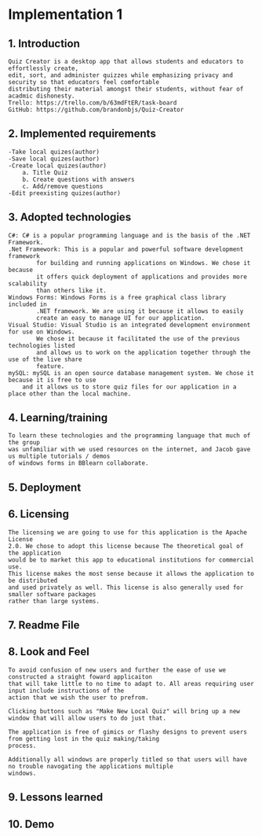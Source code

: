 # Implementation 1

## 1. Introduction
	Quiz Creator is a desktop app that allows students and educators to effortlessly create,
	edit, sort, and administer quizzes while emphasizing privacy and security so that educators feel comfortable
	distributing their material amongst their students, without fear of acadmic dishonesty.
	Trello: https://trello.com/b/63mdFtER/task-board
	GitHub: https://github.com/brandonbjs/Quiz-Creator

## 2. Implemented requirements
	-Take local quizes(author)
	-Save local quizes(author)
	-Create local quizes(author)
		a. Title Quiz
		b. Create questions with answers
		c. Add/remove questions
	-Edit preexisting quizes(author)

## 3. Adopted technologies
	C#: C# is a popular programming language and is the basis of the .NET Framework.
	.Net Framework: This is a popular and powerful software development framework
			for building and running applications on Windows. We chose it because
			it offers quick deployment of applications and provides more scalability 
			than others like it.
	Windows Forms: Windows Forms is a free graphical class library included in
			.NET framework. We are using it because it allows to easily 
			create an easy to manage UI for our application.
	Visual Studio: Visual Studio is an integrated development environment for use on Windows.
			We chose it because it facilitated the use of the previous technologies listed
			and allows us to work on the application together through the use of the live share
			feature.
	mySQL: mySQL is an open source database management system. We chose it because it is free to use
		and it allows us to store quiz files for our application in a place other than the local machine.

## 4. Learning/training
	To learn these technologies and the programming language that much of the group
	was unfamiliar with we used resources on the internet, and Jacob gave us multiple tutorials / demos
	of windows forms in BBlearn collaborate.

## 5. Deployment
	
## 6. Licensing
	The licensing we are going to use for this application is the Apache License
	2.0. We chose to adopt this license because The theoretical goal of the application
	would be to market this app to educational institutions for commercial use.
	This license makes the most sense because it allows the application to be distributed
	and used privately as well. This license is also generally used for smaller software packages
	rather than large systems.

## 7. Readme File

## 8. Look and Feel
	To avoid confusion of new users and further the ease of use we constructed a straight foward applicaiton
	that will take little to no time to adapt to. All areas requiring user input include instructions of the 
	action that we wish the user to prefrom. 
	
	Clicking buttons such as "Make New Local Quiz" will bring up a new window that will allow users to do just that. 
	
	The application is free of gimics or flashy designs to prevent users from getting lost in the quiz making/taking 
	process.

	Additionally all windows are properly titled so that users will have no trouble navogating the applications multiple 
	windows. 
	
	
## 9. Lessons learned

## 10. Demo